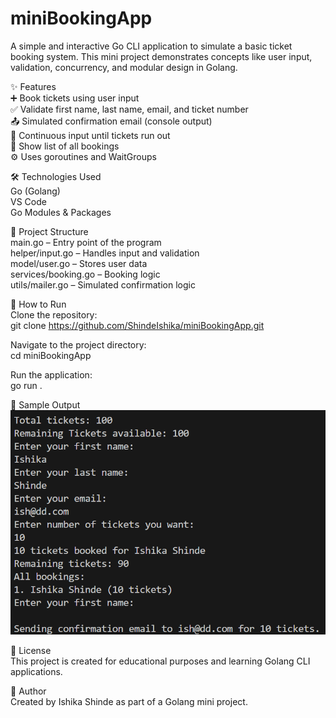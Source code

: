 # miniBookingApp

A simple and interactive Go CLI application to simulate a basic ticket booking system. This mini project demonstrates concepts like user input, validation, concurrency, and modular design in Golang.

✨ Features  
➕ Book tickets using user input  
✅ Validate first name, last name, email, and ticket number  
📤 Simulated confirmation email (console output)  
🔁 Continuous input until tickets run out  
📃 Show list of all bookings  
⚙️ Uses goroutines and WaitGroups

🛠 Technologies Used  
Go (Golang)  
VS Code  
Go Modules & Packages  

📂 Project Structure  
main.go – Entry point of the program  
helper/input.go – Handles input and validation  
model/user.go – Stores user data  
services/booking.go – Booking logic  
utils/mailer.go – Simulated confirmation logic  

🚀 How to Run  
Clone the repository:  
git clone https://github.com/ShindeIshika/miniBookingApp.git  

Navigate to the project directory:  
cd miniBookingApp  

Run the application:  
go run .  

📸 Sample Output  
![Sample Output](sample-output.png)

📌 License  
This project is created for educational purposes and learning Golang CLI applications.

🧠 Author  
Created by Ishika Shinde as part of a Golang mini project.
